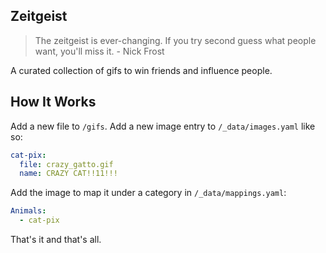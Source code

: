 ## Zeitgeist

> The zeitgeist is ever-changing. If you try second guess what people want, you'll miss it. - Nick Frost

A curated collection of gifs to win friends and influence people.

## How It Works

Add a new file to `/gifs`. Add a new image entry to `/_data/images.yaml` like so:

```yaml
cat-pix:
  file: crazy_gatto.gif
  name: CRAZY CAT!!11!!!
```

Add the image to map it under a category in `/_data/mappings.yaml`:

```yaml
Animals:
  - cat-pix
```

That's it and that's all.
